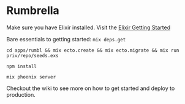 # Rumbrella

Make sure you have Elixir installed. Visit the [Elixir Getting Started](https://elixir-lang.org/install.html)

Bare essentials to getting started:
`mix deps.get`

`cd apps/rumbl && mix ecto.create && mix ecto.migrate && mix run priv/repo/seeds.exs`

`npm install`

`mix phoenix server`

Checkout the wiki to see more on how to get started and deploy to production.

